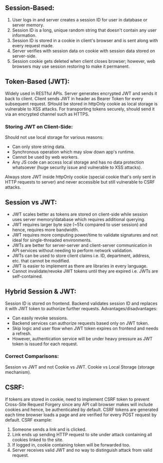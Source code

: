 ## Session-Based:
1. User logs in and server creates a session ID for user in database or server memory.
2. Session ID is a long, unique random string that doesn't contain any user information.
3. Session ID is stored in a cookie in client's browser and is sent along with every request made.
4. Server verifies with session data on cookie with session data stored on server-side.
5. Session cookie gets deleted when client closes browser; however, web browsers may use session restoring to make it permanent.

## Token-Based (JWT):
Widely used in RESTful APIs. Server generates encrypted JWT and sends it back to client. Client sends JWT in header as Bearer Token for every subsequent request. SHould be stored in httpOnly cookie as local storage is vulnerable to XSS attacks. For transporting tokens securely, should send it via an encrypted channel such as HTTPS.

### Storing JWT on Client-Side:
Should not use local storage for various reasons:
- Can only store string data.
- Synchronous operation which may slow down app's runtime.
- Cannot be used by web workers.
- Any JS code can access local storage and has no data protection whatsoever (huge security issue and vulnerable to XSS attacks).

Always store JWT inside httpOnly cookie (special cookie that's only sent in HTTP requests to server) and never accessible but still vulnerable to CSRF attacks.

## Session vs JWT:
- JWT scales better as tokens are stored on client-side while session uses server memory/database which requires additional querying.
- JWT requires larger byte size (~51x compared to user session) and hence, requires more bandwidth.
- JWT requires more computing power/time to validate signatures and not ideal for single-threaded environments.
- JWTs are better for server-server and client-server communication in API services without needing to perform network validation.
- JWTs can be used to store client claims i.e. ID, department, address, etc. that cannot be modified.
- JWT is easier to implement as there are libraries in every language.
- Cannot invalidate/revoke JWT tokens until they are expired i.e. JWTs are self-contained. 

## Hybrid Session & JWT:
Session ID is stored on frontend. Backend validates session ID and replaces it with JWT token to authorize further requests. Advantages/disadvantages:
- Can easily revoke sessions.
- Backend services can authorize requests based only on JWT token.
- Skip logic and user flow when JWT token expires on frontend and needs a refresh.
- However, authentication service will be under heavy pressure as JWT token is issued for each request.

### Correct Comparisons:
Session vs JWT and not Cookie vs JWT. Cookie vs Local Storage (storage mechanism).

## CSRF:
If tokens are stored in cookie, need to implement CSRF token to prevent Cross-Site Request Forgery since any API call browser makes will include cookies and hence, be authenticated by default. CSRF tokens are generated each time browser loads a page and are verified for every POST request by default. CSRF example:
1. Someone sends a link and is clicked.
2. Link ends up sending HTTP request to site under attack containing all cookies linked to the site.
3. If logged in, cookie containing token will be forwarded too.
4. Server receives valid JWT and no way to distinguish attack from valid request.

